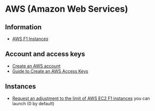 # AWS (Amazon Web Services)

## Information
* [AWS F1 Instances](https://aws.amazon.com/ec2/instance-types/f1/)

## Account and access keys
* [Create an AWS account](https://portal.aws.amazon.com/billing/signup?)
* [Guide to Create an AWS Access Keys](https://docs.aws.amazon.com/IAM/latest/UserGuide/id_credentials_access-keys.html)

## Instances
* [Request an adjustment to the limit of AWS EC2 F1 instances](http://aws.amazon.com/contact-us/ec2-request) you can launch (0 by default)
